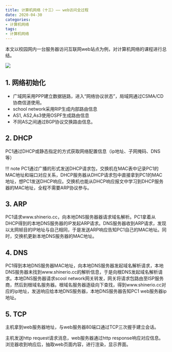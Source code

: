 ```yaml
---
title: 计算机网络（十三）—— web访问全过程
date: 2020-04-30
categories:
- 计算机网络
tags:
- 计算机网络
---
```


本文以校园网内一台服务器访问互联网web站点为例，对计算机网络的课程进行总结。

<!--more-->

![](https://shinerio.oss-cn-beijing.aliyuncs.com/blog_images/uncategory/20200428214215.png)

## 1. 网络初始化

- 广域网采用PPP建立数据链路，进入“网络协议状态”，局域网通过CSMA/CD协商信道使用。
- school network采用RIP生成内部路由信息
- AS1, AS2,As3使用OSPF生成路由信息
- 不同AS之间通过BGP协议交换路由信息。

## 2. DHCP

PC1通过DHCP或静态指定的方式获取网络配置信息（ip地址、子网掩码、DNS等）

!!! note
    PC1通过广播的形式发送DHCP请求包，交换机在MAC表中记录PC1的MAC地址和端口对应关系，DHCP服务器从DHCP请求包中直接拿到PC1的MAC地址，想PC1发送DHCP响应。交换机也能从DHCP响应报文中学习到DHCP服务器的MAC地址，全程不需要ARP协议参与。

## 3. ARP

PC1请求www.shinerio.cc，向本地DNS服务器器请求域名解析。PC1拿着从DHCP得到的本地DNS服务器的IP发起ARP请求。DNS服务器收到ARP请求，发现以太网帧目的IP地址与自己相同，于是发送ARP响应告知PC1自己的MAC地址。同时，交换机更新本地DNS服务器的MAC地址。

## 4. DNS

PC1得到本地DNS服务器MAC地址，向本地DNS服务器发起域名解析请求，本地DNS服务器未找到www.shinerio.cc的解析信息，于是向根DNS发起域名解析请求。本地DNS服务器请求scool network网关转发，网关将请求包路由至ISP服务商，然后到根域名服务器。根域名服务器逐级向下查找，得到www.shinerio.cc对应的ip地址，发送响应给本地DNS服务器，本地DNS服务器告知PC1 web服务器ip地址。

## 5. TCP

主机拿到web服务器地址，与web服务器80端口通过TCP三次握手建立会话。

主机发送http request请求消息，web服务器通过http response响应对应信息。浏览器收到响应后，抽取web页面内容，进行渲染，显示界面。






